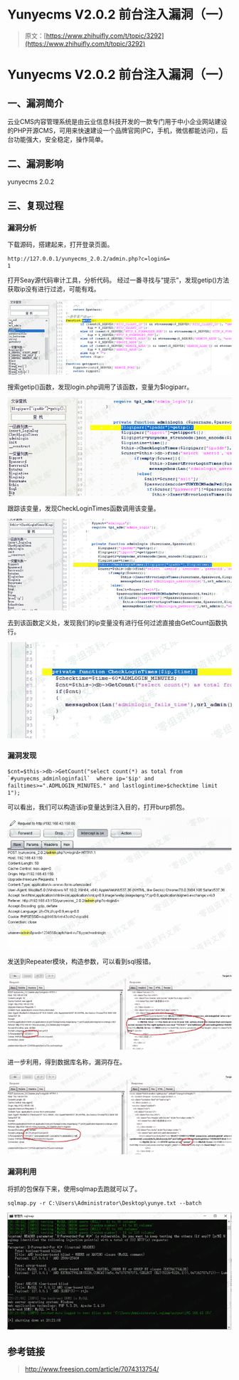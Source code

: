 # Yunyecms V2.0.2 前台注入漏洞（一）

> 原文：[https://www.zhihuifly.com/t/topic/3292](https://www.zhihuifly.com/t/topic/3292)

# Yunyecms V2.0.2 前台注入漏洞（一）

## 一、漏洞简介

云业CMS内容管理系统是由云业信息科技开发的一款专门用于中小企业网站建设的PHP开源CMS，可用来快速建设一个品牌官网(PC，手机，微信都能访问)，后台功能强大，安全稳定，操作简单。

## 二、漏洞影响

yunyecms 2.0.2

## 三、复现过程

### 漏洞分析

下载源码，搭建起来，打开登录页面。

```
http://127.0.0.1/yunyecms_2.0.2/admin.php?c=login&=
1 
```

打开Seay源代码审计工具，分析代码。
经过一番寻找与“提示”，发现getip()方法获取ip没有进行过滤，可能有戏。

![image](img/4ff3afee422abb6885fe10d9c245220e.png)

搜索getip()函数，发现login.php调用了该函数，变量为$logiparr。

![image](img/dd8e2008daa9e9c2de7b07c2682cdfb4.png)

跟踪该变量，发现CheckLoginTimes函数调用该变量。

![image](img/bc313bc2e149d8bf0c26b6fa9fc09108.png)

去到该函数定义处，发现我们的ip变量没有进行任何过滤直接由GetCount函数执行。

![image](img/4c226c9691032aab76bde61325b5ff04.png)

### 漏洞发现

```
$cnt=$this->db->GetCount("select count(*) as total from `#yunyecms_adminloginfail`  where ip='$ip' and failtimes>=".ADMLOGIN_MINUTES." and lastlogintime>$checktime limit 1"); 
```

可以看出，我们可以构造该ip变量达到注入目的，打开burp抓包。

![image](img/05a5f7b19e86763c8b718b0a4696bc5d.png)

发送到Repeater模块，构造参数，可以看到sql报错。

![image](img/dc3026451810703b22e84677c339a2be.png)

进一步利用，得到数据库名称，漏洞存在。

![image](img/68a9679f21af8191c6cc25def0671182.png)

### 漏洞利用

将抓的包保存下来，使用sqlmap去跑就可以了。

```
sqlmap.py -r C:\Users\Administrator\Desktop\yunye.txt --batch 
```

![image](img/daeb5197043168067da1f8e35b52f6ed.png)

## 参考链接

> http://www.freesion.com/article/7074313754/